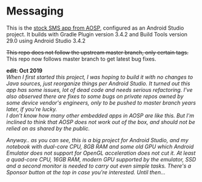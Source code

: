# Messaging
This is the [stock SMS app from AOSP](https://android.googlesource.com/platform/packages/apps/Messaging/), configured as an Android Studio project. It builds with Gradle Plugin version 3.4.2 and Build Tools version 29.0 using Android Studio 3.4.2

~~This repo does not follow the upstream master branch, only certain tags.~~ This repo now follows master branch to get latest bug fixes.

**edit: Oct 2019**  
_When I first started this project, I was hoping to build it with no changes to Java sources, just reorganize things per Android Studio._
_It turned out this app has some issues, lot of dead code and needs serious refactoring. I've also observed there are fixes to some bugs on private repos owned by some device vendor's engineers, only to be pushed to master branch years later, if you're lucky._  
_I don't know how many other embedded apps in AOSP are like this. But I'm inclined to think that AOSP does not work out of the box, and should not be relied on as shared by the public._

_Anyway.. as you can see, this is a big project for Android Studio, and my notebook with dual-core CPU, 8GB RAM and some old GPU which Android Emulator does not support for OpenGL acceleration does not cut it. At least a quad-core CPU, 16GB RAM, modern GPU supported by the emulator, SSD and a second monitor is needed to carry out even simple tasks. There's a Sponsor button at the top in case you're interested. Until then..._
